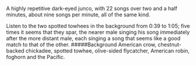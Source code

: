 A highly repetitive dark-eyed junco, with 22 songs over two and a half minutes, about nine songs per minute, all of the same kind. 

Listen to the two spotted towhees in the background from 0:39 to 1:05; five times it seems that they spar, the nearer male singing his song immediately after the more distant male, each singing a song that seems like a good match to that of the other.
#####Background
American crow, chestnut-backed chickadee, spotted towhee, olive-sided flycatcher, American robin, foghorn and the Pacific.
